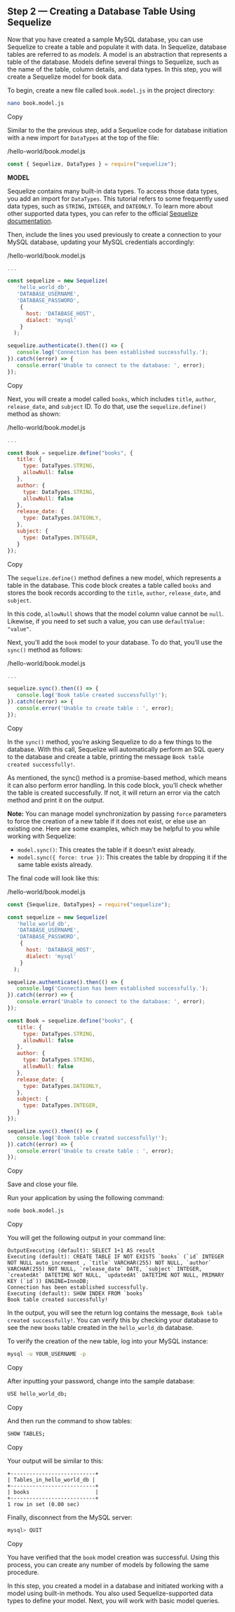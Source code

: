 ## Step 2 — Creating a Database Table Using Sequelize

Now that you have created a sample MySQL database, you can use Sequelize to create a table and populate it with data. In Sequelize, database tables are referred to as *models*. A model is an abstraction that represents a table of the database. Models define several things to Sequelize, such as the name of the table, column details, and data types. In this step, you will create a Sequelize model for book data.

To begin, create a new file called `book.model.js` in the project directory:

```bash
nano book.model.js
```

Copy

Similar to the the previous step, add a Sequelize code for database initiation with a new import for `DataTypes` at the top of the file:

/hello-world/book.model.js

```javascript
const { Sequelize, DataTypes } = require("sequelize");
```

**MODEL**

Sequelize contains many built-in data types. To access those data types, you add an import for `DataTypes`. This tutorial refers to some frequently used data types, such as `STRING`, `INTEGER`, and `DATEONLY`. To learn more about other supported data types, you can refer to the official [Sequelize documentation](https://sequelize.org/docs/v6/core-concepts/model-basics/#data-types).

Then, include the lines you used previously to create a connection to your MySQL database, updating your MySQL credentials accordingly:

/hello-world/book.model.js

```javascript
...

const sequelize = new Sequelize(
   'hello_world_db',
   'DATABASE_USERNAME',
   'DATABASE_PASSWORD',
    {
      host: 'DATABASE_HOST',
      dialect: 'mysql'
    }
  );

sequelize.authenticate().then(() => {
   console.log('Connection has been established successfully.');
}).catch((error) => {
   console.error('Unable to connect to the database: ', error);
});
```

Copy

Next, you will create a model called `books`, which includes `title`, `author`, `release_date`, and `subject` ID. To do that, use the `sequelize.define()` method as shown:

/hello-world/book.model.js

```javascript
...

const Book = sequelize.define("books", {
   title: {
     type: DataTypes.STRING,
     allowNull: false
   },
   author: {
     type: DataTypes.STRING,
     allowNull: false
   },
   release_date: {
     type: DataTypes.DATEONLY,
   },
   subject: {
     type: DataTypes.INTEGER,
   }
});
```

Copy

The `sequelize.define()` method defines a new model, which represents a table in the database. This code block creates a table called `books` and stores the book records according to the `title`, `author`, `release_date`, and `subject`.

In this code, `allowNull` shows that the model column value cannot be `null`. Likewise, if you need to set such a value, you can use `defaultValue: "value"`.

Next, you’ll add the `book` model to your database. To do that, you’ll use the `sync()` method as follows:

/hello-world/book.model.js

```javascript
...

sequelize.sync().then(() => {
   console.log('Book table created successfully!');
}).catch((error) => {
   console.error('Unable to create table : ', error);
});
```

Copy

In the `sync()` method, you’re asking Sequelize to do a few things to the database. With this call, Sequelize will automatically perform an SQL query to the database and create a table, printing the message `Book table created successfully!`.

As mentioned, the sync() method is a promise-based method, which means it can also perform error handling. In this code block, you’ll check whether the table is created successfully. If not, it will return an error via the catch method and print it on the output.

**Note:** You can manage model synchronization by passing `force` parameters to force the creation of a new table if it does not exist, or else use an existing one. Here are some examples, which may be helpful to you while working with Sequelize:

- `model.sync()`: This creates the table if it doesn’t exist already.
- `model.sync({ force: true })`: This creates the table by dropping it if the same table exists already.

The final code will look like this:

/hello-world/book.model.js

```javascript
const {Sequelize, DataTypes} = require("sequelize");

const sequelize = new Sequelize(
   'hello_world_db',
   'DATABASE_USERNAME',
   'DATABASE_PASSWORD',
    {
      host: 'DATABASE_HOST',
      dialect: 'mysql'
    }
  );

sequelize.authenticate().then(() => {
   console.log('Connection has been established successfully.');
}).catch((error) => {
   console.error('Unable to connect to the database: ', error);
});

const Book = sequelize.define("books", {
   title: {
     type: DataTypes.STRING,
     allowNull: false
   },
   author: {
     type: DataTypes.STRING,
     allowNull: false
   },
   release_date: {
     type: DataTypes.DATEONLY,
   },
   subject: {
     type: DataTypes.INTEGER,
   }
});

sequelize.sync().then(() => {
   console.log('Book table created successfully!');
}).catch((error) => {
   console.error('Unable to create table : ', error);
});
```

Copy

Save and close your file.

Run your application by using the following command:

```bash
node book.model.js
```

Copy

You will get the following output in your command line:

```
OutputExecuting (default): SELECT 1+1 AS result
Executing (default): CREATE TABLE IF NOT EXISTS `books` (`id` INTEGER NOT NULL auto_increment , `title` VARCHAR(255) NOT NULL, `author` VARCHAR(255) NOT NULL, `release_date` DATE, `subject` INTEGER, `createdAt` DATETIME NOT NULL, `updatedAt` DATETIME NOT NULL, PRIMARY KEY (`id`)) ENGINE=InnoDB;
Connection has been established successfully.
Executing (default): SHOW INDEX FROM `books`
Book table created successfully!
```

In the output, you will see the return log contains the message, `Book table created successfully!`. You can verify this by checking your database to see the new `books` table created in the `hello_world_db` database.

To verify the creation of the new table, log into your MySQL instance:

```bash
mysql -u YOUR_USERNAME -p
```

Copy

After inputting your password, change into the sample database:

```bash
USE hello_world_db;
```

Copy

And then run the command to show tables:

```bash
SHOW TABLES;
```

Copy

Your output will be similar to this:

```
+---------------------------+
| Tables_in_hello_world_db |
+---------------------------+
| books                     |
+---------------------------+
1 row in set (0.00 sec)
```

Finally, disconnect from the MySQL server:

```bash
mysql> QUIT
```

Copy

You have verified that the `book` model creation was successful. Using this process, you can create any number of models by following the same procedure.

In this step, you created a model in a database and initiated working with a model using built-in methods. You also used Sequelize-supported data types to define your model. Next, you will work with basic model queries.